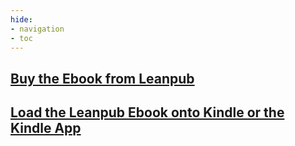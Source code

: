 ```yaml
---
hide:
- navigation
- toc
---
```


## [Buy the Ebook from Leanpub](https://leanpub.com/effect-oriented-programming)

## [Load the Leanpub Ebook onto Kindle or the Kindle App](https://help.leanpub.com/en/articles/110746-how-do-i-get-leanpub-books-on-my-kindle-or-into-the-kindle-app-on-my-phone-or-tablet)
